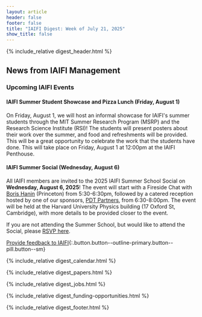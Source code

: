 ```yaml
---
layout: article
header: false
footer: false
title: "IAIFI Digest: Week of July 21, 2025"
show_title: false
--- 
```


{% include_relative digest_header.html %}

## News from IAIFI Management

### Upcoming IAIFI Events

#### IAIFI Summer Student Showcase and Pizza Lunch (Friday, August 1)
On Friday, August 1, we will host an informal showcase for IAIFI's summer students through the MIT Summer Research Program (MSRP) and the Research Science Institute (RSI)! The students will present posters about their work over the summer, and food and refreshments will be provided. This will be a great opportunity to celebrate the work that the students have done. This will take place on Friday, August 1 at 12:00pm at the IAIFI Penthouse.

#### IAIFI Summer Social (Wednesday, August 6)
All IAIFI members are invited to the 2025 IAIFI Summer School Social on **Wednesday, August 6, 2025**! The event will start with a Fireside Chat with [Boris Hanin](https://boris-hanin.github.io/) (Princeton) from 5:30-6:30pm, followed by a catered reception hosted by one of our sponsors, [PDT Partners](https://pdtpartners.com/), from 6:30-8:00pm. The event will be held at the Harvard University Physics building (17 Oxford St, Cambridge), with more details to be provided closer to the event.

If you are not attending the Summer School, but would like to attend the Social, please [RSVP here](https://app.smartsheet.com/b/form/0197e5432a487e00b3a4638971bf0aae).  

[Provide feedback to IAIFI](https://forms.gle/hk2mrqjaLY8nCZrE6){:.button.button--outline-primary.button--pill.button--sm}

{% include_relative digest_calendar.html %}

{% include_relative digest_papers.html %}
 
{% include_relative digest_jobs.html %}

{% include_relative digest_funding-opportunities.html %}

{% include_relative digest_footer.html %}
